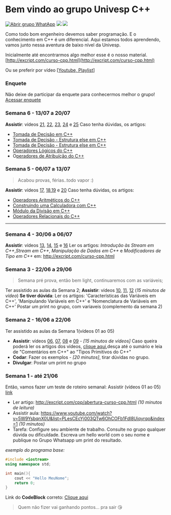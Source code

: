 # Bem vindo ao grupo Univesp C++
[![Abrir grupo WhatApp](https://img.shields.io/badge/WhatApp-39%20participantes-green.svg "Abrir grupo WhatApp")](https://chat.whatsapp.com/JySnXv3d8IJE7qFnZ88Mwz "Abrir grupo WhatApp") ![](https://img.shields.io/badge/SemanaAtual-5-yellow.svg) ![](https://img.shields.io/badge/Linguagem-C%2B%2B-orange.svg)

Como todo bom engenheiro devemos saber programação. E o conhecimento em C++ é um diferencial. Aqui estamos todos aprendendo, vamos junto nessa aventura de baixo nível da Univesp.

Inicialmente até encontrarmos algo melhor esse é o nosso material.
[http://excript.com/curso-cpp.html](http://excript.com/curso-cpp.html)

Ou se preferir por vídeo [[Youtube, Playlist](https://www.youtube.com/watch?v=5W9YsbqnX0U&list=PLesCEcYj003QTw6OhCOFb1Fdl8Uiqyrqo "Youtube, Playlist")]


### **Enquete**
Não deixe de participar da enquete para conhecermos melhor o grupo!
[Acessar enquete](https://docs.google.com/forms/d/e/1FAIpQLSfS-bFh7PiI-ZE2iNYCV6-KuF759xbld2hollR4XcvZ87L0YA/viewform?usp=sf_link)
### Semana 6 -  13/07 a 20/07
**Assistir**:  vídeos [21](https://youtu.be/lTo_Y5UamuI "20"), [22](https://youtu.be/VxTopjwodqc "22"), [23](https://youtu.be/tPVOKkampII "23"), [24](https://youtu.be/LlEJALDCCGY "24") e [25](https://youtu.be/yQg9Zbe3JNk "25")
Caso tenha dúvidas, os artigos: 
- [Tomada de Decisão em C++](http://excript.com/cpp/tomada-de-decisao-cpp.html "Tomada de Decisão em C++")
- [Tomada de Decisão - Estrutura else em C++](http://excript.com/cpp/tomada-decisao-estrutura-else-cpp.html "Tomada de Decisão - Estrutura else em C++")
- [Tomada de Decisão - Estrutura else em C++](http://excript.com/cpp/tomada-decisao-estrutura-else-cpp-parte2.html "Tomada de Decisão - Estrutura else em C++")
- [Operadores Lógicos do C++](http://excript.com/cpp/operador-logico-cpp.html "Operadores Lógicos do C++")
- O[peradores de Atribuíção do C++](http://excript.com/cpp/operador-atribuicao-cpp.html "peradores de Atribuíção do C++")

### Semana 5 - 06/07 a 13/07
> Acabou provas, férias..todo vapor :)

**Assistir**:  vídeos [17](https://youtu.be/4em2eb8z_mc "17"), [18](https://youtu.be/X48dXn1AKDo "18"),[19](https://youtu.be/eLJUkUAZFqg "19") e [20](https://youtu.be/VwdyhPeSj-M "20")
Caso tenha dúvidas, os artigos: 
- [Operadores Aritméticos do C++](http://excript.com/cpp/operador-aritmetico-cpp.html "Operadores Aritméticos do C++")
- [Construindo uma Calculadora com C++](http://excript.com/cpp/calculadora-cpp.html "Construindo uma Calculadora com C++")
- [Módulo da Divisão em C++](http://excript.com/cpp/modulo-divisao-cpp.html "Módulo da Divisão em C++")
- [Operadores Relacionais do C++](http://excript.com/cpp/modulo-divisao-cpp.html "Operadores Relacionais do C++")

------------



### Semana 4 - 30/06 a 06/07
**Assistir**:  vídeos [13](https://youtu.be/Hm1ULV7KJpE "13"), [14](https://youtu.be/OdYtYzm2Guw "14"), [15](https://youtu.be/s86WR4F3_Bg "15") e [16](https://youtu.be/t9iyPMyMjrg "16")
Ler os artigos: *Introdução às Stream em C++*,*Stream em C++*, *Manipulação de Dados em C++* e *Modificadores de Tipo em C++* em: http://excript.com/curso-cpp.html

### Semana 3 - 22/06 a 29/06 
> Semana pré prova, então bem light, continuaremos com as variáveis;

Ter assistido as aulas da Semana 2;
**Assistir**:  vídeos [10](https://youtu.be/tF8RYqycMRQ "10"), [11](https://youtu.be/KofxnwaGw10 "11"), [12](https://youtu.be/Asa5o5CA3GA "12") (*15 minutos de vídeo*)
**Se tiver dúvida**: Ler os artigos: 'Características das Variáveis em C++', 'Manipulando Variáveis em C++' e 'Nomenclatura de Variáveis em C++'
Postar um print no grupo, com variaveis (complemento da semana 2)

### Semana 2  - 16/06 a 22/06
Ter assistido as aulas da Semana 1(vídeos 01 ao 05)
- **Assistir**: vídeos  [06](https://youtu.be/TgvNryh4bDs "06"), [07](https://youtu.be/t17Zrvh6EtI "07"), [08](https://youtu.be/wPlltR2dtSQ "08") e [09](https://youtu.be/5t262w4wcjM "09")  - *[15 minutos de vídeos]*
Caso queira poderá ler os artigos dos vídeos, [clique aqui](http://excript.com/curso-cpp.html "clique aqui"),desça até o sumário e leia de "Comentários em C++" ao "Tipos Primitivos do C++"
- **Codar**: Fazer os exemplos - *[20 minutos]*, tirar dúvidas no grupo.
- **Divulgar**: Postar um print no grupo

### Semana 1 - até 21/06
Então, vamos fazer um teste de roteiro semanal:
Assistir (vídeos 01 ao 05) [link](https://www.youtube.com/playlist?list=PLesCEcYj003QTw6OhCOFb1Fdl8Uiqyrqo "link")
- Ler artigo: http://excript.com/cpp/abertura-curso-cpp.html *(10 minutos de leitura)*
- Assistir aula: https://www.youtube.com/watch?v=5W9YsbqnX0U&list=PLesCEcYj003QTw6OhCOFb1Fdl8Uiqyrqo&index=1 *(10 minutos)*
- Tarefa: Configure seu ambiente de trabalho. Consulte no grupo qualquer dúvida ou dificuldade. Escreva um hello world com o seu nome e publique no Grupo Whatsapp um print do resultado.

*exemplo do programa base:*

```cpp
#include <iostream>
using namespace std;

int main(){
    cout << "Hello MeuNome";
    return 0;
}
```

Link do **CodeBlock** correto: [Clique aqui](http://sourceforge.net/projects/codeblocks/files/Binaries/17.12/Windows/codeblocks-17.12mingw-setup.exe "Clique aqui")

> Quem não fizer vai ganhando pontos... pra sair 😘
